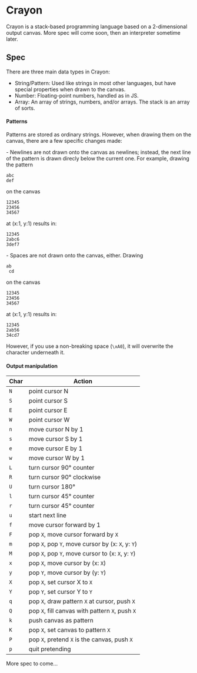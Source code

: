# Crayon

Crayon is a stack-based programming language based on a 2-dimensional output canvas. More spec will come soon, then an interpreter sometime later.

## Spec

There are three main data types in Crayon:

- String/Pattern: Used like strings in most other languages, but have special properties when drawn to the canvas.
- Number: Floating-point numbers, handled as in JS.
- Array: An array of strings, numbers, and/or arrays. The stack is an array of sorts.

#### Patterns

Patterns are stored as ordinary strings. However, when drawing them on the canvas, there are a few specific changes made:

\- Newlines are not drawn onto the canvas as newlines; instead, the next line of the pattern is drawn direcly below the current one. For example, drawing the pattern

    abc
    def

on the canvas

    12345
    23456
    34567
    
at (x:1, y:1) results in:

    12345
    2abc6
    3def7
    
\- Spaces are not drawn onto the canvas, either. Drawing

    ab
     cd

on the canvas

    12345
    23456
    34567
    
at (x:1, y:1) results in:

    12345
    2ab56
    34cd7
    
However, if you use a non-breaking space (`\xA0`), it will overwrite the character underneath it.

#### Output manipulation

| Char | Action
| --- | ---
| `N` | point cursor N
| `S` | point cursor S
| `E` | point cursor E
| `W` | point cursor W
| `n` | move cursor N by 1
| `s` | move cursor S by 1
| `e` | move cursor E by 1
| `w` | move cursor W by 1
| `L` | turn cursor 90° counter|clockwise
| `R` | turn cursor 90° clockwise
| `U` | turn cursor 180°
| `l` | turn cursor 45° counter|clockwise
| `r` | turn cursor 45° counter|clockwise
| `u` | start next line
| `f` | move cursor forward by 1
| `F` | pop `X`, move cursor forward by `X`
| `m` | pop `X`, pop `Y`, move cursor by (x: `X`, y: `Y`)
| `M` | pop `X`, pop `Y`, move cursor to (x: `X`, y: `Y`)
| `x` | pop `X`, move cursor by (x: `X`)
| `y` | pop `Y`, move cursor by (y: `Y`)
| `X` | pop `X`, set cursor X to `X`
| `Y` | pop `Y`, set cursor Y to `Y`
| `q` | pop `X`, draw pattern `X` at cursor, push `X`
| `Q` | pop `X`, fill canvas with pattern `X`, push `X`
| `k` | push canvas as pattern
| `K` | pop `X`, set canvas to pattern `X`
| `P` | pop `X`, pretend `X` is the canvas, push `X`
| `p` | quit pretending

More spec to come...
